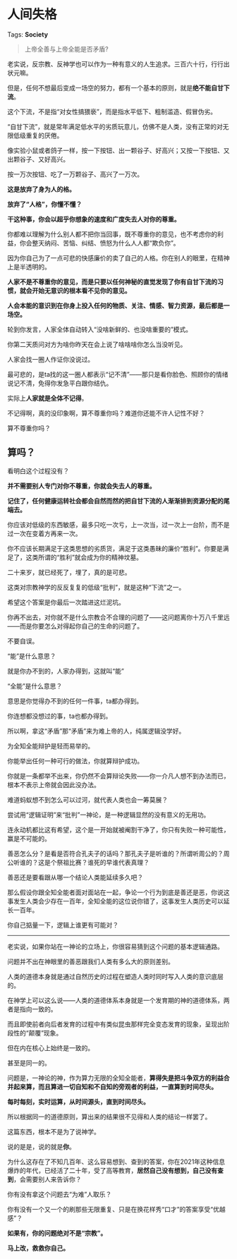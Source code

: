 # 人间失格

Tags: **Society**

> 上帝全善与上帝全能是否矛盾?



老实说，反宗教、反神学也可以作为一种有意义的人生追求。三百六十行，行行出状元嘛。

但是，任何不想最后变成一场空的努力，都有一个基本的原则，就是**绝不能自甘下流**。

这个下流，不是指“对女性搞猥亵”，而是指水平低下、粗制滥造、假冒伪劣。

“自甘下流”，就是常年满足低水平的劣质玩意儿，仿佛不是人类，没有正常的对无限低级重复的厌倦。

像实验小鼠或者鸽子一样，按一下按钮、出一颗谷子、好高兴；又按一下按钮、又出颗谷子、又好高兴。

按一万次按钮、吃了一万颗谷子、高兴了一万次。

  


**这是放弃了身为人的格。**

**放弃了“人格”，你懂不懂？**

  


**干这种事，你会以超乎你想象的速度和广度失去人对你的尊重。**

你都难以理解为什么别人都不把你当回事，既不尊重你的意见，也不考虑你的利益，你会整天纳闷、苦恼、纠结、愤怒为什么人人都“欺负你”。

因为你自己为了一点可悲的快感廉价的卖了自己的人格。你在别人的眼里，在精神上是半透明的。

**人家不是不尊重你的意见，而是只要以任何神秘的直觉发现了你有自甘下流的习惯，就会开始无意识的根本看不见你的意见。**

**人会本能的意识到在你身上投入任何的物质、关注、情感、智力资源，最后都是一场空。**

轮到你发言，人家全体自动转入“没啥新鲜的、也没啥重要的”模式。

你第二天质问对方为啥你昨天在会上说了啥啥啥你怎么当没听见。

人家会找一圈人作证你没说过。

最可悲的，是ta找的这一圈人都表示“记不清”——那只是看你脸色、照顾你的情绪说记不清，免得你发急平白跟你结仇。

实际上**人家就是全体不记得**。

不记得啊，真的没印象啊，算不尊重你吗？难道你还能不许人记性不好？

算不尊重你吗？

算吗？
---

看明白这个过程没有？

**并不需要别人专门对你不尊重，你就会失去人的尊重。**

  


**记住了，任何健康运转社会都会自然而然的把自甘下流的人渐渐排到资源分配的尾端去。**

你应该对低级的东西敏感，最多只吃一次亏，上一次当，过一次上一台阶，而不是过一次在变着方再来一次。

你不应该长期满足于这类思想的劣质货，满足于这类愚昧的廉价“胜利”。你要是满足了，这类所谓的“胜利”就会成为你的精神坟墓。

二十来岁，就已经死了，埋了，真的是可悲。

这类对宗教神学的反反复复的低级“批判”，就是这种“下流”之一。

希望这个答案是你最后一次踏进这烂泥坑。

你再不出去，对你就不是什么宗教合不合理的问题了——这问题离你十万八千里远——而是你要怎么对得起你自己的生命的问题了。

不要自误。

  


“能”是什么意思？

就是你办不到的，人家办得到，这就叫“能”

“全能”是什么意思？

意思是你觉得办不到的任何一件事，ta都办得到。

你连想都没想过的事，ta也都办得到。

所以啊，拿这“矛盾”那“矛盾”来为难上帝的人，纯属逻辑没学好。

  


为全知全能辩护是轻而易举的。

你能举出任何一种可行的做法，你就算辩护成功。

你就是一条都举不出来，你仍然不会算辩论失败——你一介凡人想不到办法而已，根本不表示上帝就会因此没办法。

难道蚂蚁想不到怎么可以过河，就代表人类也会一筹莫展？

尝试用“逻辑证明”来“批判”一神论，是一种逻辑显然的没有意义的无用功。

连永动机都比这有希望，这个是一开始就被阉割干净了，你只有失败一种可能性，赢是不可能的。

  


善恶怎么分？是看是否符合孔夫子的话吗？那孔夫子是听谁的？所谓听周公的？周公听谁的？这是个祭祖比赛？谁死的早谁代表真理？

善恶还是要看跟从哪一个结论人类能延续多久吧？

那么假设你跟全知全能者面对面站在一起，争论一个行为到底是善还是恶，你说这事发生人类会少存在一百年，全知全能的这位说你错了，这事发生人类历史可以延长一百年。

你自己掂量一下，逻辑上谁更有可能对？



---

老实说，如果你站在一神论的立场上，你很容易猜到这个问题的基本逻辑通路。

问题并不出在神眼里的善恶跟我们人类有多么大的原则差别。

人类的道德本身就是通过自然历史的过程在塑造人类时同时写入人类的意识底层的。

在神学上可以这么说——人类的道德体系本身就是一个发育期的神的道德体系，两者是指向一致的。

而且即使前者向后者发育的过程中有类似昆虫那样完全变态发育的现象，呈现出阶段性的“颠覆”现象。

但在内在核心上始终是一致的。

甚至是同一的。

问题是，一神论的神，作为算力无限的全知全能者，**算得失是把斗争双方的利益合并起来算，而且算进一切自知和不自知的旁观者的利益，一直算到时间尽头。**

**每时每刻，实时运算，从时间源头，直到时间尽头。**

所以根据同一的道德原则，算出来的结果很不见得和人类的结论一样罢了。

  


这篇东西，根本不是为了说神学。

说的是是，说的就是**你**。

为什么这存在了不知几百年、这么容易想到、查到的答案，你在2021年这种信息爆炸的年代，已经活了二十年，受了高等教育，**居然自己没有想到，自己没有查到**，会需要别人来告诉你？

你有没有拿这个问题去“为难”人取乐？

你有没有一个又一个的刷那些无限重复、只是在换花样秀“口才”的答案享受“优越感”？

**如果有，你的问题绝对不是“宗教”。**

  


**马上改，救救你自己。**



